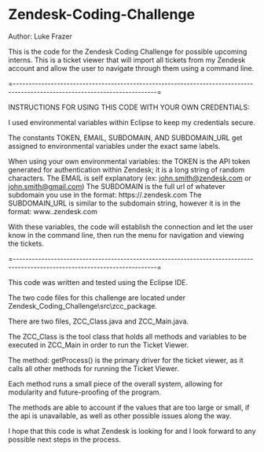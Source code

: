 # Zendesk-Coding-Challenge
Author: Luke Frazer

This is the code for the Zendesk Coding Challenge for possible upcoming interns. 
This is a ticket viewer that will import all tickets from my Zendesk account and allow the user to navigate through them using a command line. 

=---------------------------------------------------------------------------------------------------------------------------=

INSTRUCTIONS FOR USING THIS CODE WITH YOUR OWN CREDENTIALS:

I used environmental variables within Eclipse to keep my credentials secure. 

The constants TOKEN, EMAIL, SUBDOMAIN, AND SUBDOMAIN_URL get assigned to environmental variables under the exact same labels. 

When using your own environmental variables:
    the TOKEN is the API token generated for authentication within Zendesk; it is a long string of random characters. 
    The EMAIL is self explanatory (ex: john.smith@zendesk.com or john.smith@gmail.com)
    The SUBDOMAIN is the full url of whatever subdomain you use in the format: https://<subdomain>.zendesk.com
    The SUBDOMAIN_URL is similar to the subdomain string, however it is in the format: www.<subdomain>.zendesk.com
  
With these variables, the code will establish the connection and let the user know in the command line, then run the menu for navigation and viewing the tickets. 
  
=---------------------------------------------------------------------------------------------------------------------------=

This code was written and tested using the Eclipse IDE.

The two code files for this challenge are located under Zendesk_Coding_Challenge\src\zcc_package\.

There are two files, ZCC_Class.java and ZCC_Main.java.

The ZCC_Class is the tool class that holds all methods and variables to be executed in ZCC_Main in order to run the Ticket Viewer.

The method: getProcess() is the primary driver for the ticket viewer, as it calls all other methods for running the Ticket Viewer. 

Each method runs a small piece of the overall system, allowing for modularity and future-proofing of the program. 

The methods are able to account if the values that are too large or small, if the api is unavailable, as well as other possible issues along the way.

I hope that this code is what Zendesk is looking for and I look forward to any possible next steps in the process. 


  
